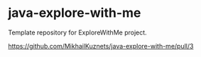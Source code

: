 # java-explore-with-me
Template repository for ExploreWithMe project.

https://github.com/MikhailKuznets/java-explore-with-me/pull/3
